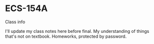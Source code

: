 # ECS-154A
Class info

I'll update my class notes here before final. My understanding of things that's not on textbook.
Homeworks, protected by password.
